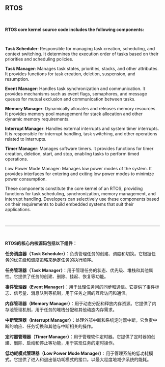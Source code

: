## RTOS

<br>

**RTOS core kernel source code includes the following components:**

<br>

**Task Scheduler**: Responsible for managing task creation, scheduling, and context switching. It determines the execution order of tasks based on their priorities and scheduling policies.

**Task Manager**: Manages task states, priorities, stacks, and other attributes. It provides functions for task creation, deletion, suspension, and resumption.

**Event Manager**: Handles task synchronization and communication. It provides mechanisms such as event flags, semaphores, and message queues for mutual exclusion and communication between tasks.

**Memory Manager**: Dynamically allocates and releases memory resources. It provides memory pool management for stack allocation and other dynamic memory requirements.

**Interrupt Manager**: Handles external interrupts and system timer interrupts. It is responsible for interrupt handling, task switching, and other operations related to interrupts.

**Timer Manager**: Manages software timers. It provides functions for timer creation, deletion, start, and stop, enabling tasks to perform timed operations.

Low Power Mode Manager: Manages low power modes of the system. It provides interfaces for entering and exiting low power modes to minimize power consumption.

These components constitute the core kernel of an RTOS, providing functions for task scheduling, synchronization, memory management, and interrupt handling. Developers can selectively use these components based on their requirements to build embedded systems that suit their applications.

<br>

---

<br>

**RTOS的核心内核源码包括以下组件：**


**任务调度器（Task Scheduler）**：负责管理任务的创建、调度和切换。它根据任务的优先级和调度策略来确定任务的执行顺序。

**任务管理器（Task Manager）**：用于管理任务的状态、优先级、堆栈和其他属性。它提供了任务的创建、删除、挂起、恢复等功能。

**事件管理器（Event Manager）**：用于处理任务间的同步和通信。它提供了事件标志、信号量、消息队列等机制，用于任务之间的互斥访问和通信。

**内存管理器（Memory Manager）**：用于动态分配和释放内存资源。它提供了内存池管理机制，用于任务的堆栈分配和其他动态内存需求。

**中断管理器（Interrupt Manager）**：处理外部中断和系统定时器中断。它负责中断的响应、任务切换和其他与中断相关的操作。

**定时器管理器（Timer Manager）**：用于管理软件定时器。它提供了定时器的创建、删除、启动和停止等功能，用于实现任务的定时操作。

**低功耗模式管理器（Low Power Mode Manager）**：用于管理系统的低功耗模式。它提供了进入和退出低功耗模式的接口，以最大程度地减少系统的能耗。

